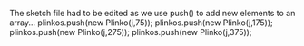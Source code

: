 The sketch file had to be edited as we use push() to add new elements to an array...
      plinkos.push(new Plinko(j,75));
       plinkos.push(new Plinko(j,175));
       plinkos.push(new Plinko(j,275));
       plinkos.push(new Plinko(j,375));
